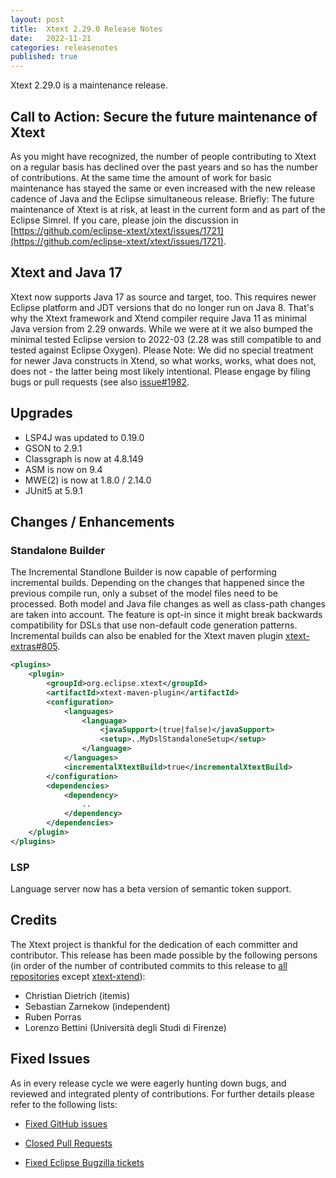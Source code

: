 ```yaml
---
layout: post
title:  Xtext 2.29.0 Release Notes
date:   2022-11-21
categories: releasenotes
published: true
---
```


Xtext 2.29.0 is a maintenance release.

## Call to Action: Secure the future maintenance of Xtext

As you might have recognized, the number of people contributing to Xtext on a regular basis has declined over the past years and so has the number of contributions. At the same time the amount of work for basic maintenance has stayed the same or even increased with the new release cadence of Java and the Eclipse simultaneous release. Briefly: The future maintenance of Xtext is at risk, at least in the current form and as part of the Eclipse Simrel. If you care, please join the discussion in [https://github.com/eclipse-xtext/xtext/issues/1721](https://github.com/eclipse-xtext/xtext/issues/1721).


## Xtext and Java 17
Xtext now supports Java 17 as source and target, too. This requires newer Eclipse platform and JDT versions that do no longer run on Java 8. That's why the Xtext framework and Xtend compiler require Java 11 as minimal Java version from 2.29 onwards. While we were at it we also bumped the minimal tested Eclipse version to 2022-03 (2.28 was still compatible to and tested against Eclipse Oxygen). Please Note: We did no special treatment for newer Java constructs in Xtend, so what works, works, what does not, does not - the latter being most likely intentional. Please engage by filing bugs or pull requests (see also [issue#1982](https://github.com/eclipse-xtext/xtext/issues/1982).


## Upgrades

* LSP4J was updated to 0.19.0
* GSON to 2.9.1
* Classgraph is now at 4.8.149
* ASM is now on 9.4
* MWE(2) is now at 1.8.0 / 2.14.0
* JUnit5 at 5.9.1

## Changes / Enhancements

### Standalone Builder

The Incremental Standlone Builder is now capable of performing incremental builds. Depending on the changes that happened since the previous compile run, only a subset of the model files need to be processed. Both model and Java file changes as well as class-path changes are taken into account. The feature is opt-in since it might break backwards compatibility for DSLs that use non-default code generation patterns. Incremental builds can also be enabled for the Xtext maven plugin [xtext-extras#805](https://github.com/eclipse/xtext-extras/issues/805).

```xml
<plugins>
    <plugin>
        <groupId>org.eclipse.xtext</groupId>
        <artifactId>xtext-maven-plugin</artifactId>
        <configuration>
            <languages>
                <language>
                    <javaSupport>(true|false)</javaSupport>
                    <setup>..MyDslStandaloneSetup</setup>
                </language>
            </languages>
            <incrementalXtextBuild>true</incrementalXtextBuild>
        </configuration>
        <dependencies>
            <dependency>
                ..
            </dependency>
        </dependencies>
    </plugin>
</plugins>
```

### LSP

Language server now has a beta version of semantic token support.


## Credits

The Xtext project is thankful for the dedication of each committer and contributor. This release has been made possible by the following persons (in order of the number of contributed commits to this release to [all repositories](https://github.com/eclipse/xtext#repositories) except [xtext-xtend](https://github.com/eclipse/xtext-xtend)):


- Christian Dietrich (itemis)
- Sebastian Zarnekow (independent)
- Ruben Porras
- Lorenzo Bettini (Università degli Studi di Firenze)

## Fixed Issues

As in every release cycle we were eagerly hunting down bugs, and reviewed and integrated plenty of contributions. For further details please refer to the following lists:

* [Fixed GitHub issues](https://github.com/search?utf8=%E2%9C%93&q=is%3Aissue+milestone%3ARelease_2.29+is%3Aclosed+repo%3Aeclipse%2Fxtext+repo%3Aeclipse%2Fxtext-core+repo%3Aeclipse%2Fxtext-lib+repo%3Aeclipse%2Fxtext-extras+repo%3Aeclipse%2Fxtext-eclipse+repo%3Aeclipse%2Fxtext-idea+repo%3Aeclipse%2Fxtext-web+repo%3Aeclipse%2Fxtext-maven+repo%3Aeclipse%2Fxtext-xtend&type=Issues&ref=searchresults)

* [Closed Pull Requests](https://github.com/search?utf8=%E2%9C%93&q=is%3Apr+milestone%3ARelease_2.29+is%3Aclosed+repo%3Aeclipse%2Fxtext+repo%3Aeclipse%2Fxtext-core+repo%3Aeclipse%2Fxtext-lib+repo%3Aeclipse%2Fxtext-extras+repo%3Aeclipse%2Fxtext-eclipse+repo%3Aeclipse%2Fxtext-idea+repo%3Aeclipse%2Fxtext-web+repo%3Aeclipse%2Fxtext-maven+repo%3Aeclipse%2Fxtext-xtend&type=Issues&ref=searchresults)

* [Fixed Eclipse Bugzilla tickets](https://bugs.eclipse.org/bugs/buglist.cgi?bug_status=RESOLVED&bug_status=VERIFIED&bug_status=CLOSED&classification=Modeling&classification=Tools&columnlist=product%2Ccomponent%2Cassigned_to%2Cbug_status%2Cresolution%2Cshort_desc%2Cchangeddate%2Ckeywords&f0=OP&f1=OP&f3=CP&f4=CP&known_name=Xtext%202.29&list_id=16618269&product=TMF&product=Xtend&query_based_on=Xtext%202.29&query_format=advanced&status_whiteboard=v2.29&status_whiteboard_type=allwordssubstr)
